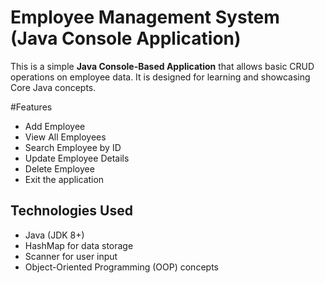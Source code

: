 # Employee Management System (Java Console Application)

This is a simple **Java Console-Based Application** that allows basic CRUD operations on employee data. It is designed for learning and showcasing Core Java concepts.

#Features

-  Add Employee
-  View All Employees
-  Search Employee by ID
-  Update Employee Details
-  Delete Employee
- Exit the application

##  Technologies Used

- Java (JDK 8+)
- HashMap for data storage
- Scanner for user input
- Object-Oriented Programming (OOP) concepts
